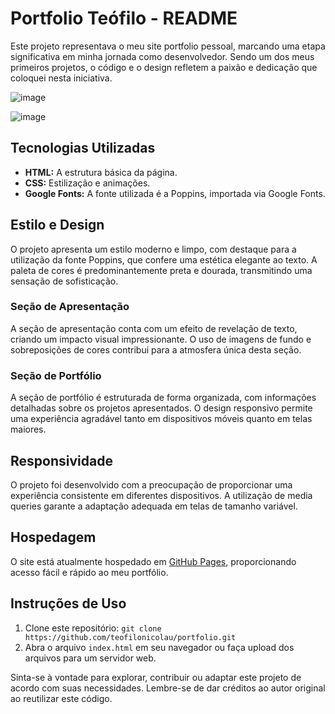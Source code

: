 # Portfolio Teófilo - README

Este projeto representava o meu site portfolio pessoal, 
marcando uma etapa significativa em minha jornada como desenvolvedor. 
Sendo um dos meus primeiros projetos, o código e o design refletem a paixão e dedicação que coloquei nesta iniciativa.

![image](https://github.com/teofilonicolau/portfolio/assets/97030160/2c1f7ea1-04e8-4048-a30f-00175ab51eaa)

![image](https://github.com/teofilonicolau/portfolio/assets/97030160/b7d25312-755b-443c-9351-56ff30653d48)



## Tecnologias Utilizadas

- **HTML:** A estrutura básica da página.
- **CSS:** Estilização e animações.
- **Google Fonts:** A fonte utilizada é a Poppins, importada via Google Fonts.

## Estilo e Design

O projeto apresenta um estilo moderno e limpo, com destaque para a utilização da fonte Poppins, que confere uma estética elegante ao texto. A paleta de cores é predominantemente preta e dourada, transmitindo uma sensação de sofisticação.

### Seção de Apresentação

A seção de apresentação conta com um efeito de revelação de texto, criando um impacto visual impressionante. O uso de imagens de fundo e sobreposições de cores contribui para a atmosfera única desta seção.

### Seção de Portfólio

A seção de portfólio é estruturada de forma organizada, com informações detalhadas sobre os projetos apresentados. O design responsivo permite uma experiência agradável tanto em dispositivos móveis quanto em telas maiores.

## Responsividade

O projeto foi desenvolvido com a preocupação de proporcionar uma experiência consistente em diferentes dispositivos. A utilização de media queries garante a adaptação adequada em telas de tamanho variável.

## Hospedagem

O site está atualmente hospedado em [GitHub Pages](https://teofilonicolau.github.io/portfolio/), proporcionando acesso fácil e rápido ao meu portfólio.

## Instruções de Uso

1. Clone este repositório: `git clone https://github.com/teofilonicolau/portfolio.git`
2. Abra o arquivo `index.html` em seu navegador ou faça upload dos arquivos para um servidor web.

Sinta-se à vontade para explorar, contribuir ou adaptar este projeto de acordo com suas necessidades. Lembre-se de dar créditos ao autor original ao reutilizar este código.
